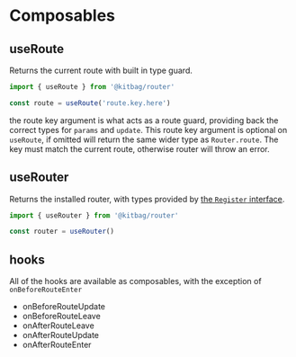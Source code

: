 # Composables

## useRoute

Returns the current route with built in type guard.

```ts
import { useRoute } from '@kitbag/router'

const route = useRoute('route.key.here')
```

the route key argument is what acts as a route guard, providing back the correct types for `params` and `update`. This route key argument is optional on `useRoute`, if omitted will return the same wider type as `Router.route`. The key must match the current route, otherwise router will throw an error.

## useRouter

Returns the installed router, with types provided by [the `Register` interface](/getting-started#update-registered-router).

```ts
import { useRouter } from '@kitbag/router'

const router = useRouter()
```

## hooks

All of the hooks are available as composables, with the exception of `onBeforeRouteEnter`

- onBeforeRouteUpdate
- onBeforeRouteLeave
- onAfterRouteLeave
- onAfterRouteUpdate
- onAfterRouteEnter
